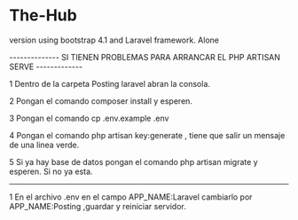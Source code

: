 # The-Hub

 version using bootstrap 4.1 and Laravel framework. Alone


-------------- SI TIENEN PROBLEMAS PARA ARRANCAR EL PHP ARTISAN SERVE -------------



1 Dentro de la carpeta Posting laravel abran la consola.

2 Pongan el comando composer install y esperen.

3 Pongan el comando cp .env.example .env

4 Pongan el comando php artisan key:generate , tiene que salir un mensaje de una linea verde.

5 Si ya hay base de datos pongan el comando php artisan migrate y esperen. Si no ya esta.

-----------------------------------------------------------------------------------

1 En el archivo .env en el campo APP_NAME:Laravel cambiarlo por APP_NAME:Posting ,guardar y reiniciar servidor.

